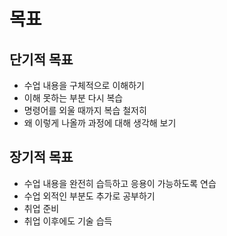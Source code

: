 # 목표

## 단기적 목표

- 수업 내용을 구체적으로 이해하기
- 이해 못하는 부분 다시 복습
- 명령어를 외울 때까지 복습 철저히
- 왜 이렇게 나올까 과정에 대해 생각해 보기

## 장기적 목표

- 수업 내용을 완전히 습득하고 응용이 가능하도록 연습
- 수업 외적인 부분도 추가로 공부하기
- 취업 준비
- 취업 이후에도 기술 습득